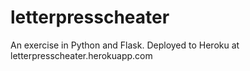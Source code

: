 letterpresscheater
==================

An exercise in Python and Flask. Deployed to Heroku at letterpresscheater.herokuapp.com

